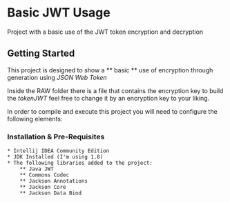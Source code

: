 # Basic JWT Usage

Project with a basic use of the JWT token encryption and decryption



## Getting Started

This project is designed to show a ** basic ** use of encryption through generation using *JSON Web Token*

Inside the RAW folder there is a file that contains the encryption key to build the *tokenJWT* feel free to change it by an encryption key to your liking.

In order to compile and execute this project you will need to configure the following elements:

### Installation & Pre-Requisites

    * Intellij IDEA Community Edition
    * JDK Installed (I'm using 1.8)
    * The following libraries added to the project:
        ** Java JWT
        ** Commons Codec
        ** Jackson Annotations
        ** Jackson Core
        ** Jackson Data Bind




